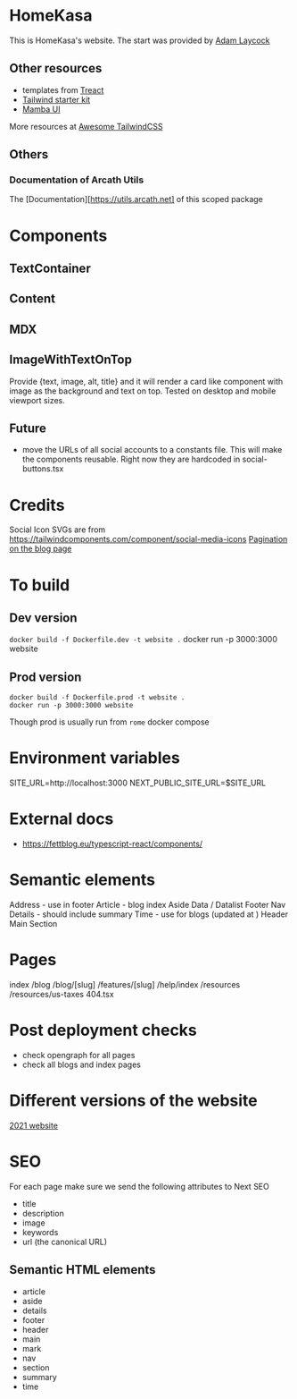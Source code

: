 # HomeKasa

This is HomeKasa's website. The start was provided by [Adam Laycock](https://github.com/Arcath/arcath.net-next)

## Other resources

- templates from [Treact](https://treact.owaiskhan.me/#)
- [Tailwind starter kit](https://github.com/creativetimofficial/tailwind-starter-kit)
- [Mamba UI](https://mambaui.com)

More resources at [Awesome TailwindCSS](https://github.com/aniftyco/awesome-tailwindcss)

## Others

### Documentation of Arcath Utils

The [Documentation][https://utils.arcath.net] of this scoped package

# Components

## TextContainer

## Content

## MDX

## ImageWithTextOnTop

Provide {text, image, alt, title} and it will render a card like component with image as the background and text on top. Tested on desktop and mobile viewport sizes.

## Future

- move the URLs of all social accounts to a constants file. This will make the components reusable. Right now they are hardcoded in social-buttons.tsx

# Credits

Social Icon SVGs are from https://tailwindcomponents.com/component/social-media-icons
[Pagination on the blog page](https://dev.to/elisabethleonhardt/how-to-combine-ssr-and-pagination-with-react-query-4ihp)

# To build

## Dev version

`docker build -f Dockerfile.dev -t website .`
docker run -p 3000:3000 website

## Prod version

```
docker build -f Dockerfile.prod -t website .
docker run -p 3000:3000 website
```

Though prod is usually run from `rome` docker compose

# Environment variables

SITE_URL=http://localhost:3000
NEXT_PUBLIC_SITE_URL=$SITE_URL

# External docs

- https://fettblog.eu/typescript-react/components/

# Semantic elements

Address - use in footer
Article - blog index
Aside
Data / Datalist
Footer
Nav
Details - should include summary
Time - use for blogs (updated at )
Header
Main
Section

# Pages

index
/blog
/blog/[slug]
/features/[slug]
/help/index
/resources
/resources/us-taxes
404.tsx

# Post deployment checks

- check opengraph for all pages
- check all blogs and index pages

# Different versions of the website

[2021 website](https://2021-homekasa-website.vercel.app/home)

# SEO

For each page make sure we send the following attributes to Next SEO

- title
- description
- image
- keywords
- url (the canonical URL)

## Semantic HTML elements

- article
- aside
- details
- footer
- header
- main
- mark
- nav
- section
- summary
- time

